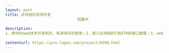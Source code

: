 ```yaml
---                
layout: post       
title: 区块链的农场开发
                                招募中
           
description: 
1、用VR的web技术开发网页，有游戏币的使用；2、接入区块链BTC和ETH的接口数据；3、web浏览需要流畅；开发周期4周
     
contenturl: https://pro.lagou.com/project/6590.html      
---                 
```


